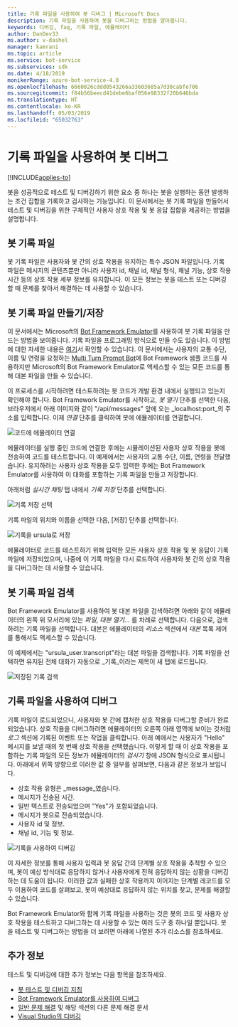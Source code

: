 ```yaml
---
title: 기록 파일을 사용하여 봇 디버그 | Microsoft Docs
description: 기록 파일을 사용하여 봇을 디버그하는 방법을 알아봅니다.
keywords: 디버깅, faq, 기록 파일, 에뮬레이터
author: DanDev33
ms.author: v-dashel
manager: kamrani
ms.topic: article
ms.service: bot-service
ms.subservices: sdk
ms.date: 4/18/2019
monikerRange: azure-bot-service-4.0
ms.openlocfilehash: 6660026cddd0543266a33603685a7d30cabfe706
ms.sourcegitcommit: f84b56beecd41debe6baf056e98332f20b646bda
ms.translationtype: HT
ms.contentlocale: ko-KR
ms.lasthandoff: 05/03/2019
ms.locfileid: "65032763"
---
```

# <a name="debug-your-bot-using-transcript-files"></a>기록 파일을 사용하여 봇 디버그

[!INCLUDE[applies-to](../includes/applies-to.md)]

봇을 성공적으로 테스트 및 디버깅하기 위한 요소 중 하나는 봇을 실행하는 동안 발생하는 조건 집합을 기록하고 검사하는 기능입니다. 이 문서에서는 봇 기록 파일을 만들어서 테스트 및 디버깅을 위한 구체적인 사용자 상호 작용 및 봇 응답 집합을 제공하는 방법을 설명합니다.

## <a name="the-bot-transcript-file"></a>봇 기록 파일
봇 기록 파일은 사용자와 봇 간의 상호 작용을 유지하는 특수 JSON 파일입니다. 기록 파일은 메시지의 콘텐츠뿐만 아니라 사용자 id, 채널 id, 채널 형식, 채널 기능, 상호 작용 시간 등의 상호 작용 세부 정보를 유지합니다. 이 모든 정보는 봇을 테스트 또는 디버깅할 때 문제를 찾아서 해결하는 데 사용할 수 있습니다. 

## <a name="creatingstoring-a-bot-transcript-file"></a>봇 기록 파일 만들기/저장
이 문서에서는 Microsoft의 [Bot Framework Emulator](https://github.com/Microsoft/BotFramework-Emulator)를 사용하여 봇 기록 파일을 만드는 방법을 보여줍니다. 기록 파일을 프로그래밍 방식으로 만들 수도 있습니다. 이 방법에 대한 자세한 내용은 [여기](./bot-builder-howto-v4-storage.md#blob-transcript-storage)서 확인할 수 있습니다. 이 문서에서는 사용자의 교통 수단, 이름 및 연령을 요청하는 [Multi Turn Prompt Bot](https://aka.ms/cs-multi-prompts-sample)에 Bot Framework 샘플 코드를 사용하지만 Microsoft의 Bot Framework Emulator로 액세스할 수 있는 모든 코드를 통해 대본 파일을 만들 수 있습니다.

이 프로세스를 시작하려면 테스트하려는 봇 코드가 개발 환경 내에서 실행되고 있는지 확인해야 합니다. Bot Framework Emulator를 시작하고, _봇 열기_ 단추를 선택한 다음, 브라우저에서 아래 이미지와 같이 "/api/messages" 앞에 오는 _localhost:port_의 주소를 입력합니다. 이제 _연결_ 단추를 클릭하여 봇에 에뮬레이터를 연결합니다.

![코드에 에뮬레이터 연결](./media/emulator_open_bot_configuration.png)

에뮬레이터를 실행 중인 코드에 연결한 후에는 시뮬레이션된 사용자 상호 작용을 봇에 전송하여 코드를 테스트합니다. 이 예제에서는 사용자의 교통 수단, 이름, 연령을 전달했습니다. 유지하려는 사용자 상호 작용을 모두 입력한 후에는 Bot Framework Emulator를 사용하여 이 대화를 포함하는 기록 파일을 만들고 저장합니다. 

아래처럼 _실시간 채팅_ 탭 내에서 _기록 저장_ 단추를 선택합니다. 

![기록 저장 선택](./media/emulator_transcript_save.png)

기록 파일의 위치와 이름을 선택한 다음, [저장] 단추를 선택합니다.

![기록을 ursula로 저장](./media/emulator_transcript_saveas_ursula.png)

에뮬레이터로 코드를 테스트하기 위해 입력한 모든 사용자 상호 작용 및 봇 응답이 기록 파일에 저장되었으며, 나중에 이 기록 파일을 다시 로드하여 사용자와 봇 간의 상호 작용을 디버그하는 데 사용할 수 있습니다.

## <a name="retrieving-a-bot-transcript-file"></a>봇 기록 파일 검색
Bot Framework Emulator를 사용하여 봇 대본 파일을 검색하려면 아래와 같이 에뮬레이터의 왼쪽 위 모서리에 있는 _파일_, _대본 열기..._ 를 차례로 선택합니다. 다음으로, 검색하려는 기록 파일을 선택합니다. 대본은 에뮬레이터의 _리소스_ 섹션에서 _대본_ 목록 제어를 통해서도 액세스할 수 있습니다. 

이 예제에서는 "ursula_user.transcript"라는 대본 파일을 검색합니다. 기록 파일을 선택하면 유지된 전체 대화가 자동으로 _기록_이라는 제목이 새 탭에 로드됩니다.

![저장된 기록 검색](./media/emulator_transcript_retrieve.png)

## <a name="debug-using-transcript-file"></a>기록 파일을 사용하여 디버그
기록 파일이 로드되었으니, 사용자와 봇 간에 캡처한 상호 작용을 디버그할 준비가 완료되었습니다. 상호 작용을 디버그하려면 에뮬레이터의 오른쪽 아래 영역에 보이는 것처럼 _로그_ 섹션에 기록된 이벤트 또는 작업을 클릭합니다. 아래 예에서는 사용자가 "Hello" 메시지를 보낼 때의 첫 번째 상호 작용을 선택했습니다. 이렇게 할 때 이 상호 작용을 포함하는 기록 파일의 모든 정보가 에뮬레이터의 _검사기_ 창에 JSON 형식으로 표시됩니다. 아래에서 위쪽 방향으로 이러한 값 중 일부를 살펴보면, 다음과 같은 정보가 보입니다.
* 상호 작용 유형은 _message_였습니다.
* 메시지가 전송된 시간.
* 일반 텍스트로 전송되었으며 "Yes"가 포함되었습니다.
* 메시지가 봇으로 전송되었습니다.
* 사용자 id 및 정보.
* 채널 id, 기능 및 정보.

![기록을 사용하여 디버깅](./media/emulator_transcript_debug.png)

이 자세한 정보를 통해 사용자 입력과 봇 응답 간의 단계별 상호 작용을 추적할 수 있으며, 봇이 예상 방식대로 응답하지 않거나 사용자에게 전혀 응답하지 않는 상황을 디버깅하는 데 도움이 됩니다. 이러한 값과 실패한 상호 작용까지 이어지는 단계별 레코드를 모두 이용하여 코드를 살펴보고, 봇이 예상대로 응답하지 않는 위치를 찾고, 문제를 해결할 수 있습니다.

Bot Framework Emulator와 함께 기록 파일을 사용하는 것은 봇의 코드 및 사용자 상호 작용을 테스트하고 디버그하는 데 사용할 수 있는 여러 도구 중 하나일 뿐입니다. 봇을 테스트 및 디버그하는 방법을 더 보려면 아래에 나열된 추가 리소스를 참조하세요.

## <a name="additional-information"></a>추가 정보

테스트 및 디버깅에 대한 추가 정보는 다음 항목을 참조하세요.

* [봇 테스트 및 디버깅 지침](./bot-builder-testing-debugging.md)
* [Bot Framework Emulator를 사용하여 디버그](../bot-service-debug-emulator.md)
* [일반 문제 해결](../bot-service-troubleshoot-bot-configuration.md) 및 해당 섹션의 다른 문제 해결 문서
* [Visual Studio의 디버깅](https://docs.microsoft.com/en-us/visualstudio/debugger/index)
